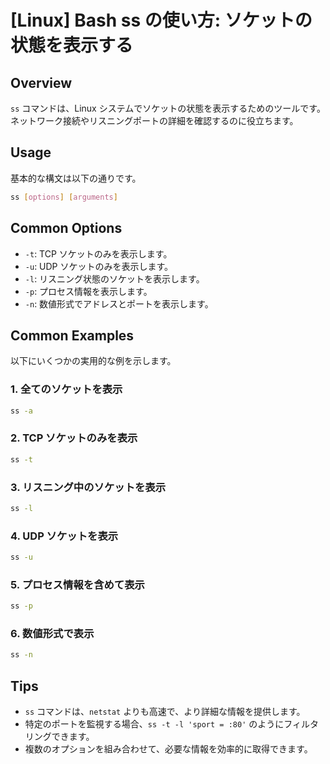 # [Linux] Bash ss の使い方: ソケットの状態を表示する

## Overview
`ss` コマンドは、Linux システムでソケットの状態を表示するためのツールです。ネットワーク接続やリスニングポートの詳細を確認するのに役立ちます。

## Usage
基本的な構文は以下の通りです。

```bash
ss [options] [arguments]
```

## Common Options
- `-t`: TCP ソケットのみを表示します。
- `-u`: UDP ソケットのみを表示します。
- `-l`: リスニング状態のソケットを表示します。
- `-p`: プロセス情報を表示します。
- `-n`: 数値形式でアドレスとポートを表示します。

## Common Examples
以下にいくつかの実用的な例を示します。

### 1. 全てのソケットを表示
```bash
ss -a
```

### 2. TCP ソケットのみを表示
```bash
ss -t
```

### 3. リスニング中のソケットを表示
```bash
ss -l
```

### 4. UDP ソケットを表示
```bash
ss -u
```

### 5. プロセス情報を含めて表示
```bash
ss -p
```

### 6. 数値形式で表示
```bash
ss -n
```

## Tips
- `ss` コマンドは、`netstat` よりも高速で、より詳細な情報を提供します。
- 特定のポートを監視する場合、`ss -t -l 'sport = :80'` のようにフィルタリングできます。
- 複数のオプションを組み合わせて、必要な情報を効率的に取得できます。
